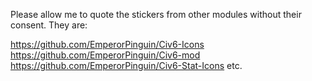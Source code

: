 Please allow me to quote the stickers from other modules without their consent. They are:

https://github.com/EmperorPinguin/Civ6-Icons
https://github.com/EmperorPinguin/Civ6-mod
https://github.com/EmperorPinguin/Civ6-Stat-Icons
etc.